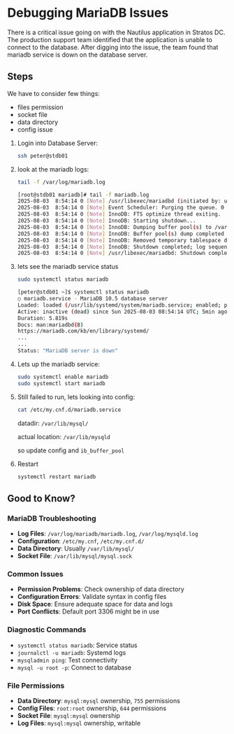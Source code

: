 # Debugging MariaDB Issues

There is a critical issue going on with the Nautilus application in Stratos DC. The production support team identified that the application is unable to connect to the database. After digging into the issue, the team found that mariadb service is down on the database server.

## Steps

We have to consider few things:

- files permission
- socket file
- data directory
- config issue

1. Login into Database Server:

    ```sh
    ssh peter@stdb01
    ```

2. look at the mariadb logs:

    ```sh
    tail -f /var/log/mariadb.log
    ```

    ```bash
    [root@stdb01 mariadb]# tail -f mariadb.log 
    2025-08-03  8:54:14 0 [Note] /usr/libexec/mariadbd (initiated by: unknown): Normal shutdown
    2025-08-03  8:54:14 0 [Note] Event Scheduler: Purging the queue. 0 events
    2025-08-03  8:54:14 0 [Note] InnoDB: FTS optimize thread exiting.
    2025-08-03  8:54:14 0 [Note] InnoDB: Starting shutdown...
    2025-08-03  8:54:14 0 [Note] InnoDB: Dumping buffer pool(s) to /var/lib/mysql/ib_buffer_pool
    2025-08-03  8:54:14 0 [Note] InnoDB: Buffer pool(s) dump completed at 250803  8:54:14
    2025-08-03  8:54:14 0 [Note] InnoDB: Removed temporary tablespace data file: "ibtmp1"
    2025-08-03  8:54:14 0 [Note] InnoDB: Shutdown completed; log sequence number 45091; transaction id 21
    2025-08-03  8:54:14 0 [Note] /usr/libexec/mariadbd: Shutdown complete
    ```

3. lets see the mariadb service status

    ```sh
    sudo systemctl status mariadb
    ```

    ```bash
    [peter@stdb01 ~]$ systemctl status mariadb
    ○ mariadb.service - MariaDB 10.5 database server
    Loaded: loaded (/usr/lib/systemd/system/mariadb.service; enabled; preset: disabled)
    Active: inactive (dead) since Sun 2025-08-03 08:54:14 UTC; 5min ago
    Duration: 5.819s
    Docs: man:mariadbd(8)
    https://mariadb.com/kb/en/library/systemd/
    ...
    ...
    Status: "MariaDB server is down"
    ```

4. Lets up the mariadb service:

    ```sh
    sudo systemctl enable mariadb
    sudo systemctl start mariadb
    ```

5. Still failed to run, lets looking into config:

    ```sh
    cat /etc/my.cnf.d/mariadb.service
    ```

    datadir: `/var/lib/mysql/`

    actual location: `/var/lib/mysqld`

    so update config and `ib_buffer_pool`

6. Restart

    ```sh
    systemctl restart mariadb
    ```

## Good to Know?

### MariaDB Troubleshooting

- **Log Files**: `/var/log/mariadb/mariadb.log`, `/var/log/mysqld.log`
- **Configuration**: `/etc/my.cnf`, `/etc/my.cnf.d/`
- **Data Directory**: Usually `/var/lib/mysql/`
- **Socket File**: `/var/lib/mysql/mysql.sock`

### Common Issues

- **Permission Problems**: Check ownership of data directory
- **Configuration Errors**: Validate syntax in config files
- **Disk Space**: Ensure adequate space for data and logs
- **Port Conflicts**: Default port 3306 might be in use

### Diagnostic Commands

- `systemctl status mariadb`: Service status
- `journalctl -u mariadb`: Systemd logs
- `mysqladmin ping`: Test connectivity
- `mysql -u root -p`: Connect to database

### File Permissions

- **Data Directory**: `mysql:mysql` ownership, `755` permissions
- **Config Files**: `root:root` ownership, `644` permissions
- **Socket File**: `mysql:mysql` ownership
- **Log Files**: `mysql:mysql` ownership, writable
